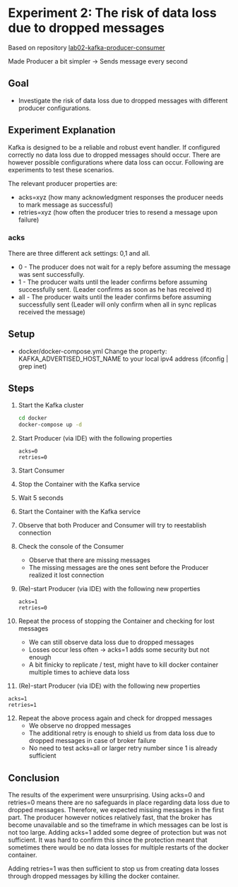 # Experiment 2: The risk of data loss due to dropped messages
Based on repository [lab02-kafka-producer-consumer](https://github.com/scs-edpo/lab02Part1-kafka-producer-consumer)

Made Producer a bit simpler -> Sends message every second

## Goal
* Investigate the risk of data loss due to dropped messages with different producer configurations.

## Experiment Explanation
Kafka is designed to be a reliable and robust event handler.
If configured correctly no data loss due to dropped messages should occur.
There are however possible configurations where data loss can occur.
Following are experiments to test these scenarios.

The relevant producer properties are:
* acks=xyz (how many acknowledgment responses the producer needs to mark message as successful)
* retries=xyz (how often the producer tries to resend a message upon failure)

### acks
There are three different ack settings: 0,1 and all. 
* 0 - The producer does not wait for a reply before assuming the message was sent successfully.
* 1 - The producer waits until the leader confirms before assuming successfully sent. (Leader confirms as soon as he has received it)
* all - The producer waits until the leader confirms before assuming successfully sent (Leader will only confirm when all in sync replicas received the message)

## Setup
* docker/docker-compose.yml Change the property: KAFKA_ADVERTISED_HOST_NAME to your local ipv4 address (ifconfig | grep
  inet)

## Steps
1. Start the Kafka cluster
    ```bash
    cd docker
    docker-compose up -d
    ```
2. Start Producer (via IDE) with the following properties
    ```properties
    acks=0
    retries=0
    ```
3. Start Consumer
4. Stop the Container with the Kafka service
5. Wait 5 seconds
6. Start the Container with the Kafka service
7. Observe that both Producer and Consumer will try to reestablish connection
8. Check the console of the Consumer
   * Observe that there are missing messages
   * The missing messages are the ones sent before the Producer realized it lost connection

9. (Re)-start Producer (via IDE) with the following new properties
   ```properties
   acks=1
   retries=0
   ```
10. Repeat the process of stopping the Container and checking for lost messages
    * We can still observe data loss due to dropped messages 
    * Losses occur less often -> acks=1 adds some security but not enough
    * A bit finicky to replicate / test, might have to kill docker container multiple times to achieve data loss
11. (Re)-start Producer (via IDE) with the following new properties
   ```properties
   acks=1
   retries=1
   ```
12. Repeat the above process again and check for dropped messages
    * We observe no dropped messages
    * The additional retry is enough to shield us from data loss due to dropped messages in case of broker failure 
    * No need to test acks=all or larger retry number since 1 is already sufficient

## Conclusion
The results of the experiment were unsurprising. Using acks=0 and retries=0 means there are no safeguards in place
regarding data loss due to dropped messages. Therefore, we expected missing messages in the first part. The producer however
notices relatively fast, that the broker has become unavailable and so the timeframe in which messages can be lost is not too large.
Adding acks=1 added some degree of protection but was not sufficient. It was hard to confirm this since the protection meant
that sometimes there would be no data losses for multiple restarts of the docker container. 

Adding retries=1 was then sufficient to stop us from creating data losses through dropped messages by killing the docker container.